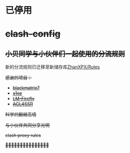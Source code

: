 # 已停用
# ~~clash-config~~
## ~~小贝同学与小伙伴们一起使用的分流规则~~

新的分流规则已迁移至新储存库[ZhanXPX/Rules](https://github.com/ZhanXPX/Rules)

~~感谢的项目：~~

- ~~[blackmatrix7](https://github.com/blackmatrix7/ios_rule_script)~~
- ~~[s1oz](https://github.com/s1oz/unraid)~~
- ~~[LM-Firefly](https://github.com/LM-Firefly/Rules)~~
- ~~[ACL4SSR](https://github.com/ACL4SSR/ACL4SSR/tree/master)~~

~~科学的翻越高墙~~

~~与小伙伴共同分享光明~~

~~clash proxy rules~~

~~🤡🤡🤡🤡🤡🤡🤡🤡🤡🤡🤡🤡🤡🤡🤡~~

